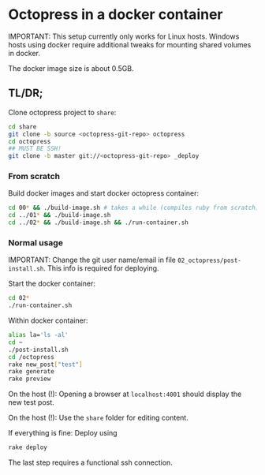 # Octopress in a docker container

IMPORTANT: This setup currently only works for Linux hosts. Windows hosts using docker require additional tweaks for mounting shared volumes in docker.

The docker image size is about 0.5GB.

## TL/DR;

Clone octopress project to `share`:

```sh
cd share
git clone -b source <octopress-git-repo> octopress
cd octopress
## MUST BE SSH!
git clone -b master git://<octopress-git-repo> _deploy
```

### From scratch

Build docker images and start docker octopress container:

```sh
cd 00* && ./build-image.sh # takes a while (compiles ruby from scratch)
cd ../01* && ./build-image.sh
cd ../02* && ./build-image.sh && ./run-container.sh
```

### Normal usage

IMPORTANT: Change the git user name/email in file `02_octopress/post-install.sh`. This info is required for deploying.

Start the docker container:

```sh
cd 02*
./run-container.sh
```

Within docker container:

```sh
alias la='ls -al'
cd ~
./post-install.sh
cd /octopress
rake new_post["test"]
rake generate
rake preview
```

On the host (!): Opening a browser at `localhost:4001` should display the new test post.

On the host (!): Use the `share` folder for editing content.

If everything is fine: Deploy using

```sh
rake deploy
```

The last step requires a functional ssh connection.

